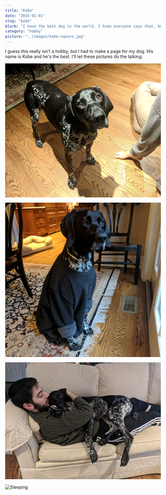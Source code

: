 ```yaml
---
title: "Kobe"
date: "2015-01-01"
slug: "kobe"
blurb: "I have the best dog in the world. I know everyone says that, but for me it's true."
category: "hobby"
picture: "../images/kobe-square.jpg"
---
```


I guess this really isn't a hobby, but I had to make a page for my dog. His name is Kobe and he's the best. I'll let these pictures do the talking:

![Looking Up](../images/kobe-lookup.jpg "Kobe Looking Up")

![In a Sweater](../images/kobe-sweater.jpg "Kobe Wearing My Sweater")

![Snuggling](../images/kobe-snuggle.jpg "Kobe Snuggling")

![Sleeping](../images/kobe-sleeping.jpg "Kobe Sleeping")
